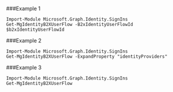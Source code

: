 ###Example 1
```
Import-Module Microsoft.Graph.Identity.SignIns
Get-MgIdentityB2XUserFlow -B2xIdentityUserFlowId $b2xIdentityUserFlowId
```
###Example 2
```
Import-Module Microsoft.Graph.Identity.SignIns
Get-MgIdentityB2XUserFlow -ExpandProperty "identityProviders" 
```
###Example 3
```
Import-Module Microsoft.Graph.Identity.SignIns
Get-MgIdentityB2XUserFlow
```
